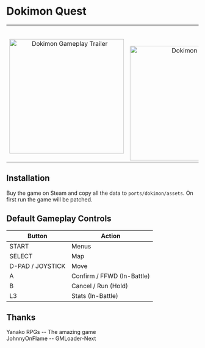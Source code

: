 # Dokimon Quest
<div align="center">
  <table>
    <tr>
      <td align="center">
        <p align="center"></p>
        <a href="https://www.youtube.com/watch?v=6-OC_qVqjl0">
          <img src="https://img.youtube.com/vi/6-OC_qVqjl0/0.jpg" alt="Dokimon Gameplay Trailer" width="300"/>
        </a>
      </td>
      <td align="center">
        <p>&nbsp;</p> <!-- Adjust spaces to match -->
        <img src="https://shared.fastly.steamstatic.com/store_item_assets/steam/apps/2019300/ss_7d72c902f7f00e47c9a4810f0a86c4758ddb16e5.600x338.jpg?t=1731010251" alt="Dokimon GIF" width="300"/>
      </td>
    </tr>
  </table>
</div>

## Installation
Buy the game on Steam and copy all the data to `ports/dokimon/assets`. On first run the game will be patched.

## Default Gameplay Controls
| Button            | Action                                |
|--                 |--                                     |
| START             | Menus                                 |
| SELECT            | Map                                   |
| D-PAD / JOYSTICK  | Move                                  |
| A                 | Confirm / FFWD (In-Battle)            |
| B                 | Cancel / Run (Hold)                   |
| L3                | Stats (In-Battle)                     |

## Thanks
Yanako RPGs -- The amazing game  
JohnnyOnFlame -- GMLoader-Next  